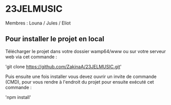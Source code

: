 # 23JELMUSIC

Membres : Louna / Jules / Eliot

## Pour installer le projet en local

Télécharger le projet dans votre dossier wamp64/www ou sur votre serveur web via cet commande :

'git clone https://github.com/ZakinaA/23JELMUSIC.git'

Puis ensuite une fois installer vous devez ouvrir un invite de commande (CMD), pour vous rendre à l'endroit du projet pour ensuite exécuté cet commande :

'npm install'